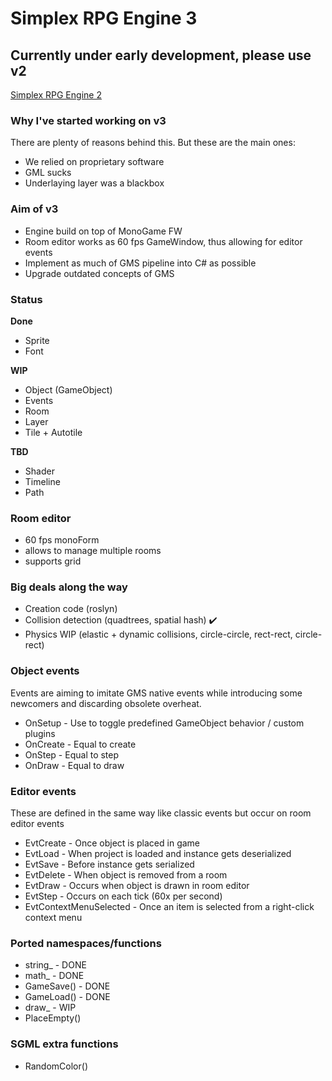  # Simplex RPG Engine 3
 ## Currently under early development, please use v2
 
 <a href="https://github.com/lofcz/SimplexRpgEngine/tree/SimplexRpgEngine2">Simplex RPG Engine 2</a>


### Why I've started working on v3
There are plenty of reasons behind this. But these are the main ones:

- We relied on proprietary software
- GML sucks
- Underlaying layer was a blackbox

### Aim of v3

- Engine build on top of MonoGame FW
- Room editor works as 60 fps GameWindow, thus allowing for editor events
- Implement as much of GMS pipeline into C# as possible
- Upgrade outdated concepts of GMS

### Status

**Done**
- Sprite
- Font

**WIP**
- Object (GameObject)
- Events
- Room
- Layer
- Tile + Autotile

**TBD**
- Shader
- Timeline
- Path

### Room editor
- 60 fps monoForm
- allows to manage multiple rooms
- supports grid

### Big deals along the way
- Creation code (roslyn)
- Collision detection (quadtrees, spatial hash) :heavy_check_mark: 
- Physics WIP (elastic + dynamic collisions, circle-circle, rect-rect, circle-rect)

### Object events
Events are aiming to imitate GMS native events while introducing some newcomers and discarding obsolete overheat. 

- OnSetup - Use to toggle predefined GameObject behavior / custom plugins
- OnCreate - Equal to create
- OnStep - Equal to step
- OnDraw - Equal to draw

### Editor events
These are defined in the same way like classic events but occur on room editor events

- EvtCreate - Once object is placed in game
- EvtLoad - When project is loaded and instance gets deserialized
- EvtSave - Before instance gets serialized
- EvtDelete - When object is removed from a room 
- EvtDraw - Occurs when object is drawn in room editor
- EvtStep - Occurs on each tick (60x per second)
- EvtContextMenuSelected - Once an item is selected from a right-click context menu

### Ported namespaces/functions
- string_ - DONE
- math_ - DONE
- GameSave() - DONE
- GameLoad() - DONE
- draw_ - WIP
- PlaceEmpty()

### SGML extra functions
- RandomColor()

